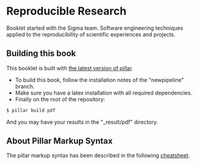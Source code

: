 # Reproducible Research

Booklet started with the Sigma team. Software engineering techniques applied to the reproducibility of scientific experiences and projects.

## Building this book

This booklet is built with [the latest version of pillar](https://github.com/pillar-markup/pillar/).

 - To build this book, follow the installation notes of the "newpipeline" branch.
 - Make sure you have a latex installation with all required dependencies.
 - Finally on the root of the repository:

```bash
$ pillar build pdf
```

And you may have your results in the "_result/pdf" directory.

## About Pillar Markup Syntax

The pillar markup syntax has been described in the following [cheatsheet](https://www.cheatography.com/benjaminvanryseghem/cheat-sheets/pillar/).

